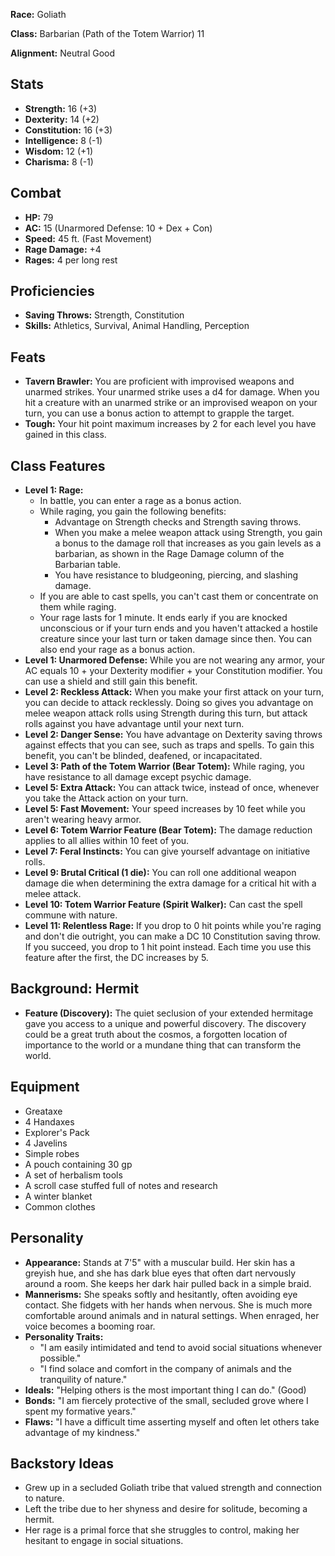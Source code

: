 **Race:** Goliath

**Class:** Barbarian (Path of the Totem Warrior) 11

**Alignment:** Neutral Good

## Stats

*   **Strength:** 16 (+3)
*   **Dexterity:** 14 (+2)
*   **Constitution:** 16 (+3)
*   **Intelligence:** 8 (-1)
*   **Wisdom:** 12 (+1)
*   **Charisma:** 8 (-1)

## Combat

*   **HP:** 79
*   **AC:** 15 (Unarmored Defense: 10 + Dex + Con)
*   **Speed:** 45 ft. (Fast Movement)
*   **Rage Damage:** +4
*   **Rages:** 4 per long rest

## Proficiencies

*   **Saving Throws:** Strength, Constitution
*   **Skills:** Athletics, Survival, Animal Handling, Perception

## Feats

*   **Tavern Brawler:** You are proficient with improvised weapons and unarmed strikes. Your unarmed strike uses a d4 for damage. When you hit a creature with an unarmed strike or an improvised weapon on your turn, you can use a bonus action to attempt to grapple the target.
*   **Tough:** Your hit point maximum increases by 2 for each level you have gained in this class.

## Class Features

*   **Level 1: Rage:**
    *   In battle, you can enter a rage as a bonus action.
    *   While raging, you gain the following benefits:
        *   Advantage on Strength checks and Strength saving throws.
        *   When you make a melee weapon attack using Strength, you gain a bonus to the damage roll that increases as you gain levels as a barbarian, as shown in the Rage Damage column of the Barbarian table.
        *   You have resistance to bludgeoning, piercing, and slashing damage.
    *   If you are able to cast spells, you can't cast them or concentrate on them while raging.
    *   Your rage lasts for 1 minute. It ends early if you are knocked unconscious or if your turn ends and you haven't attacked a hostile creature since your last turn or taken damage since then. You can also end your rage as a bonus action.
*   **Level 1: Unarmored Defense:** While you are not wearing any armor, your AC equals 10 + your Dexterity modifier + your Constitution modifier. You can use a shield and still gain this benefit.
*   **Level 2: Reckless Attack:** When you make your first attack on your turn, you can decide to attack recklessly. Doing so gives you advantage on melee weapon attack rolls using Strength during this turn, but attack rolls against you have advantage until your next turn.
*   **Level 2: Danger Sense:** You have advantage on Dexterity saving throws against effects that you can see, such as traps and spells. To gain this benefit, you can't be blinded, deafened, or incapacitated.
*   **Level 3: Path of the Totem Warrior (Bear Totem):** While raging, you have resistance to all damage except psychic damage.
*   **Level 5: Extra Attack:** You can attack twice, instead of once, whenever you take the Attack action on your turn.
*   **Level 5: Fast Movement:** Your speed increases by 10 feet while you aren't wearing heavy armor.
*   **Level 6: Totem Warrior Feature (Bear Totem):** The damage reduction applies to all allies within 10 feet of you.
*   **Level 7: Feral Instincts:** You can give yourself advantage on initiative rolls.
*   **Level 9: Brutal Critical (1 die):** You can roll one additional weapon damage die when determining the extra damage for a critical hit with a melee attack.
*   **Level 10: Totem Warrior Feature (Spirit Walker):** Can cast the spell commune with nature.
*   **Level 11: Relentless Rage:** If you drop to 0 hit points while you're raging and don't die outright, you can make a DC 10 Constitution saving throw. If you succeed, you drop to 1 hit point instead. Each time you use this feature after the first, the DC increases by 5.

## Background: Hermit

*   **Feature (Discovery):** The quiet seclusion of your extended hermitage gave you access to a unique and powerful discovery. The discovery could be a great truth about the cosmos, a forgotten location of importance to the world or a mundane thing that can transform the world.

## Equipment

*   Greataxe
*   4 Handaxes
*   Explorer's Pack
*   4 Javelins
*   Simple robes
*   A pouch containing 30 gp
*   A set of herbalism tools
*   A scroll case stuffed full of notes and research
*   A winter blanket
*   Common clothes

## Personality

*   **Appearance:** Stands at 7'5" with a muscular build. Her skin has a greyish hue, and she has dark blue eyes that often dart nervously around a room. She keeps her dark hair pulled back in a simple braid.
*   **Mannerisms:** She speaks softly and hesitantly, often avoiding eye contact. She fidgets with her hands when nervous. She is much more comfortable around animals and in natural settings. When enraged, her voice becomes a booming roar.
*   **Personality Traits:**
    *   "I am easily intimidated and tend to avoid social situations whenever possible."
    *   "I find solace and comfort in the company of animals and the tranquility of nature."
*   **Ideals:** "Helping others is the most important thing I can do." (Good)
*   **Bonds:** "I am fiercely protective of the small, secluded grove where I spent my formative years."
*   **Flaws:** "I have a difficult time asserting myself and often let others take advantage of my kindness."

## Backstory Ideas

*   Grew up in a secluded Goliath tribe that valued strength and connection to nature.
*   Left the tribe due to her shyness and desire for solitude, becoming a hermit.
*   Her rage is a primal force that she struggles to control, making her hesitant to engage in social situations.
